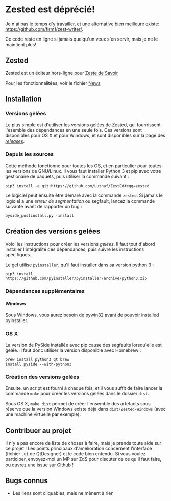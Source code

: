 # Zested est déprécié!

Je n'ai pas le temps d'y travailler, et une alternative bien meilleure existe: https://github.com/firm1/zest-writer/. 

Ce code reste en ligne si jamais quelqu'un veux s'en servir, mais je ne le maintient plus!

## Zested

Zested est un éditeur hors-ligne pour [Zeste de Savoir](http://zestedesavoir.com/)

Pour les fonctionnalitées, voir le fichier [News](News.md)

## Installation

### Versions gelées

Le plus simple est d'utiliser les versions gelées de Zested, qui fournissent l'esemble des
dépendances en une seule fois. Ces versions sont disponibles pour OS X et pour Windows, et
sont disponibles sur la page des [*releases*](https://github.com/Luthaf/ZestEd/releases).

### Depuis les sources

Cette méthode fonctionne pour toutes les OS, et en particulier pour toutes les versions
de GNU/Linux. Il vous faut installer Python 3 et pip avec votre gestionaire de paquets,
puis utiliser la commande suivant :
```
pip3 install -e git+https://github.com/Luthaf/ZestEd#egg=zested
```

Le logiciel peut ensuite être démaré avec la commande `zested`. Si jamais le logiciel a
une *erreur de segmentation* ou segfault, lancez la commande suivante avant de rapporter
un bug :
```
pyside_postinstall.py -install
```

## Création des versions gelées

Voici les instructions pour créer les versions *gelées*. Il faut tout d'abord installer
l'intégralité des dépendances, puis suivre les instructions spécifiques.

Le gel utilise `pyinstaller`, qu'il faut installer dans sa version python 3 :
```
pip3 install https://github.com/pyinstaller/pyinstaller/archive/python3.zip
```

### Dépendances supplémentaires

#### Windows

Sous Windows, vous aurez besoin de [pywin32](sourceforge.net/projects/pywin32/files/pywin32/)
avant de pouvoir installed pyinstaller.

### OS X

La version de PySide installée avec pip cause des segfaults lorsqu'elle est gelée. Il faut
donc utiliser la version disponible avec Homebrew :
```
brew install python3 qt brew
install pyside --with-python3
```

### Création des versions gelées

Ensuite, un script est fourni à chaque fois, et il vous suffit de faire lancer la commande
`make` pour créer les versions gelées dans le dossier `dist`.

Sous OS X, `make dist` permet de créer l'ensemble des artefacts sous réserve que la
version Windows existe déjà dans `dist/Zested-Windows` (avec une machine virtuelle par
exemple).

## Contribuer au projet

Il n'y a pas encore de liste de choses à faire, mais je prends toute aide sur ce projet !
Les points principaux d'amélioration concernent l'interface (fichier `.ui` de QtDesigner)
et le code bien entendu. Si vous voulez participer, envoyez-moi un MP sur ZdS pour
discuter de ce qu'il faut faire, ou ouvrez une issue sur Github !

## Bugs connus

- Les liens sont cliquables, mais ne mènent à rien
